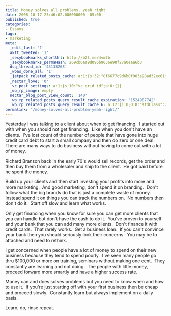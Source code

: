 ```yaml
---
title: Money solves all problems, yeah right
date: 2008-10-17 23:46:02.000000000 -05:00
published: true
categories:
- Essays
tags:
- marketing
meta:
  _edit_last: '1'
  aktt_tweeted: '1'
  _sexybookmarks_shortUrl: http://b2l.me/4vm7b
  _sexybookmarks_permaHash: 269cb6aa9d095b9036e98f27a0eaa6b3
  dsq_thread_id: '43133268'
  _wpas_done_all: '1'
  _jetpack_related_posts_cache: a:1:{s:32:"8f6677c9d6b0f903e98ad32ec61f8deb";a:2:{s:7:"expires";i:1502368366;s:7:"payload";a:3:{i:0;a:1:{s:2:"id";i:1267;}i:1;a:1:{s:2:"id";i:968;}i:2;a:1:{s:2:"id";i:1911;}}}}
  _nectar_love: '0'
  _vc_post_settings: a:1:{s:10:"vc_grid_id";a:0:{}}
  _wp_rp_image: empty
  nectar_blog_post_view_count: '140'
  _wp_rp_related_posts_query_result_cache_expiration: '1524987742'
  _wp_rp_related_posts_query_result_cache_6: a:12:{i:0;O:8:"stdClass":2:{s:7:"post_id";s:4:"1923";s:5:"score";s:18:"42.912284432093955";}i:1;O:8:"stdClass":2:{s:7:"post_id";s:4:"1261";s:5:"score";s:18:"42.387555903125445";}i:2;O:8:"stdClass":2:{s:7:"post_id";s:3:"381";s:5:"score";s:18:"42.104122382591065";}i:3;O:8:"stdClass":2:{s:7:"post_id";s:4:"1179";s:5:"score";s:17:"42.09524734102395";}i:4;O:8:"stdClass":2:{s:7:"post_id";s:4:"1170";s:5:"score";s:17:"40.01563357389559";}i:5;O:8:"stdClass":2:{s:7:"post_id";s:4:"1265";s:5:"score";s:18:"39.774097166736595";}i:6;O:8:"stdClass":2:{s:7:"post_id";s:4:"6880";s:5:"score";s:17:"37.85947820088971";}i:7;O:8:"stdClass":2:{s:7:"post_id";s:4:"6806";s:5:"score";s:18:"37.761325501647924";}i:8;O:8:"stdClass":2:{s:7:"post_id";s:4:"2084";s:5:"score";s:17:"37.61052946670185";}i:9;O:8:"stdClass":2:{s:7:"post_id";s:4:"1157";s:5:"score";s:16:"37.1259930621479";}i:10;O:8:"stdClass":2:{s:7:"post_id";s:3:"968";s:5:"score";s:18:"36.408148903165426";}i:11;O:8:"stdClass":2:{s:7:"post_id";s:4:"1196";s:5:"score";s:17:"36.32564591533053";}}
permalink: "/money-solves-all-problem-yeah-right/"
---
```

Yesterday I was talking to a client about when to get financing.  I started out with when you should not get financing.  Like when you don't have an clients.  I've lost count of the number of people that have gone into huge credit card debt to start a small company and then do zero or one deal.  There are many ways to do business without having to come out with a lot of money.

Richard Branson back in the early 70's would sell records, get the order and then buy them from a wholesaler and ship to the client.  He got paid before he spent the money.

Build up your clients and then start investing your profits into more and more marketing.  And good marketing, don't spend it on branding.  Don't follow what the big brands do that is just a complete waste of money.  Instead spend it on things you can track the numbers on.  No numbers then don't do it.  Start off slow and learn what works.

Only get financing when you know for sure you can get more clients that you can handle but don't have the cash to do it.  You've proven to yourself and your bank that you can add many more clients.  Don't finance it with credit cards.  That rarely works.  Get a business loan.  If you can't convince your bank then you should seriously look their concerns.  You may be to attached and need to rethink.

I get concerned when people have a lot of money to spend on their new business because they tend to spend poorly.  I've seen many people go thru $100,000 or more on training, seminars without making one cent.  They constantly are learning and not doing.  The people with little money, proceed forward more smartly and have a higher success rate.

Money can and does solves problems but you need to know when and how to use it.  If you're just starting off with your first business then be cheap and proceed slowly.  Constantly learn but always implement on a daily basis.

Learn, do, rinse repeat.
